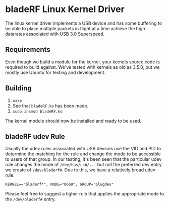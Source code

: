 # bladeRF Linux Kernel Driver #
The linux kernel driver implements a USB device and has some buffering to be able to place multiple packets in flight at a time achieve the high datarates associated with USB 3.0 Superspeed.

## Requirements ##
Even though we build a module for the kernel, your kernels source code is required to build against.  We've tested with kernels as old as 3.5.0, but we mostly use Ubuntu for testing and development.

## Building ##
1. `make`
1. See that `bladeRF.ko` has been made.
1. `sudo insmod bladeRF.ko`

The kernel module should now be installed and ready to be used.

## bladeRF udev Rule ##
Usually the udev rules associated with USB devices use the VID and PID to determine the matching for the rule and change the mode to be accessible to users of that group.  In our testing, it's been seen that the particular udev rule changes the mode of `/dev/bus/usb/...` but not the preferred dev entry we create of `/dev/bladerf#`.  Due to this, we have a relatively broad udev rule:

```
KERNEL=="bladerf*", MODE="0660", GROUP="plugdev"
```

Please feel free to suggest a tigher rule that applies the appropriate mode to the `/dev/bladerf#` entry.

